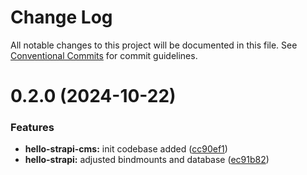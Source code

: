 # Change Log

All notable changes to this project will be documented in this file.
See [Conventional Commits](https://conventionalcommits.org) for commit guidelines.

# 0.2.0 (2024-10-22)

### Features

-   **hello-strapi-cms:** init codebase added ([cc90ef1](https://github.com/paulAlexSerban/wbk--mern-playground/commit/cc90ef1a4acbc578174384d4ca8d5ddf0ece6b3d))
-   **hello-strapi:** adjusted bindmounts and database ([ec91b82](https://github.com/paulAlexSerban/wbk--mern-playground/commit/ec91b829fb778ee1a892bea231cbfc9d8777b813))
